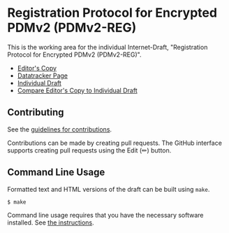 <!-- regenerate: on (set to off if you edit this file) -->

# Registration Protocol for Encrypted PDMv2 (PDMv2-REG)

This is the working area for the individual Internet-Draft, "Registration Protocol for Encrypted PDMv2 (PDMv2-REG)".

* [Editor's Copy](https://ameyand.github.io/PDMv2-Registration/#go.draft-elkins-ippm-pdmv2-reg.html)
* [Datatracker Page](https://datatracker.ietf.org/doc/draft-elkins-ippm-pdmv2-reg)
* [Individual Draft](https://datatracker.ietf.org/doc/html/draft-elkins-ippm-pdmv2-reg)
* [Compare Editor's Copy to Individual Draft](https://ameyand.github.io/PDMv2-Registration/#go.draft-elkins-ippm-pdmv2-reg.diff)


## Contributing

See the
[guidelines for contributions](https://github.com/ameyand/PDMv2-Registration/blob/main/CONTRIBUTING.md).

Contributions can be made by creating pull requests.
The GitHub interface supports creating pull requests using the Edit (✏) button.


## Command Line Usage

Formatted text and HTML versions of the draft can be built using `make`.

```sh
$ make
```

Command line usage requires that you have the necessary software installed.  See
[the instructions](https://github.com/martinthomson/i-d-template/blob/main/doc/SETUP.md).

